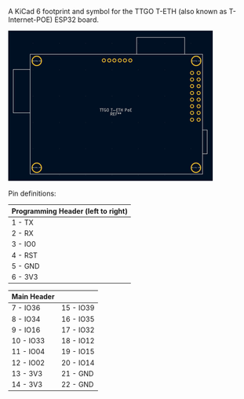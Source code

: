 A KiCad 6 footprint and symbol for the TTGO T-ETH (also known as T-Internet-POE) ESP32 board.

![Board Layout](ttgo_t-eth_footprint.png)

Pin definitions:

|Programming Header (left to right)|
|------------------|
|1 - TX            |
|2 - RX            |
|3 - IO0           |
|4 - RST           |
|5 - GND           |
|6 - 3V3           |


|Main Header|     |
|----------|----------|
|7 - IO36  |15 - IO39 |
|8 - IO34  |16 - IO35 |
|9 - IO16  |17 - IO32 |
|10 - IO33 |18 - IO12 |
|11 - IO04 |19 - IO15 |
|12 - IO02 |20 - IO14 |
|13 - 3V3  |21 - GND  |
|14 - 3V3  |22 - GND  |
